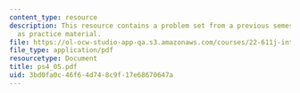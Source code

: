 ```yaml
---
content_type: resource
description: This resource contains a problem set from a previous semester, provided
  as practice material.
file: https://ol-ocw-studio-app-qa.s3.amazonaws.com/courses/22-611j-introduction-to-plasma-physics-i-fall-2006/3bd0fa0c46f64d748c9f17e68670647a_ps4_05.pdf
file_type: application/pdf
resourcetype: Document
title: ps4_05.pdf
uid: 3bd0fa0c-46f6-4d74-8c9f-17e68670647a
---
```

